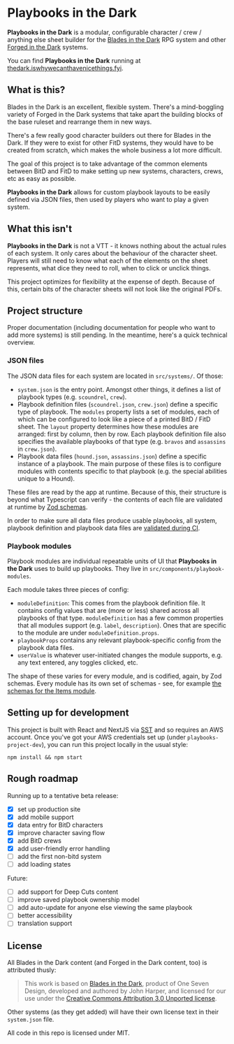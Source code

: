 # Playbooks in the Dark

**Playbooks in the Dark** is a modular, configurable character / crew / anything else sheet builder for the [Blades in the Dark](https://bladesinthedark.com/) RPG system and other [Forged in the Dark](https://bladesinthedark.com/forged-dark) systems.

You can find **Playbooks in the Dark** running at [thedark.iswhywecanthavenicethings.fyi](https://thedark.iswhywecanthavenicethings.fyi/).

## What is this?

Blades in the Dark is an excellent, flexible system. There's a mind-boggling variety of Forged in the Dark systems that take apart the building blocks of the base ruleset and rearrange them in new ways.

There's a few really good character builders out there for Blades in the Dark. If they were to exist for other FitD systems, they would have to be created from scratch, which makes the whole business a lot more difficult.

The goal of this project is to take advantage of the common elements between BitD and FitD to make setting up new systems, characters, crews, etc as easy as possible.

**Playbooks in the Dark** allows for custom playbook layouts to be easily defined via JSON files, then used by players who want to play a given system.

## What this isn't

**Playbooks in the Dark** is not a VTT - it knows nothing about the actual rules of each system. It only cares about the behaviour of the character sheet. Players will still need to know what each of the elements on the sheet represents, what dice they need to roll, when to click or unclick things.

This project optimizes for flexibility at the expense of depth. Because of this, certain bits of the character sheets will not look like the original PDFs.

## Project structure

Proper documentation (including documentation for people who want to add more systems) is still pending. In the meantime, here's a quick technical overview.

### JSON files

The JSON data files for each system are located in `src/systems/`. Of those:

- `system.json` is the entry point. Amongst other things, it defines a list of playbook types (e.g. `scoundrel`, `crew`).
- Playbook definition files (`scoundrel.json`, `crew.json`) define a specific type of playbook. The `modules` property lists a set of modules, each of which can be configured to look like a piece of a printed BitD / FitD sheet. The `layout` property determines how these modules are arranged: first by column, then by row. Each playbook definition file also specifies the available playbooks of that type (e.g. `bravos` and `assassins` in `crew.json`).
- Playbook data files (`hound.json`, `assassins.json`) define a specific instance of a playbook. The main purpose of these files is to configure modules with contents specific to that playbook (e.g. the special abilities unique to a Hound).

These files are read by the app at runtime. Because of this, their structure is beyond what Typescript can verify - the contents of each file are validated at runtime by [Zod schemas](https://zod.dev/).

In order to make sure all data files produce usable playbooks, all system, playbook definition and playbook data files are [validated during CI](https://github.com/andrey-p/playbooks-in-the-dark/blob/main/src/systems/system.test.tsx).

### Playbook modules

Playbook modules are individual repeatable units of UI that **Playbooks in the Dark** uses to build up playbooks. They live in `src/components/playbook-modules`.

Each module takes three pieces of config:

- `moduleDefinition`: This comes from the playbook definition file. It contains config values that are (more or less) shared across all playbooks of that type. `moduleDefinition` has a few common properties that all modules support (e.g. `label`, `description`). Ones that are specific to the module are under `moduleDefinition.props`.
- `playbookProps` contains any relevant playbook-specific config from the playbook data files.
- `userValue` is whatever user-initiated changes the module supports, e.g. any text entered, any toggles clicked, etc.

The shape of these varies for every module, and is codified, again, by Zod schemas. Every module has its own set of schemas - see, for example [the schemas for the Items module](https://github.com/andrey-p/playbooks-in-the-dark/blob/main/src/components/playbook-modules/items/items.schema.ts).

## Setting up for development

This project is built with React and NextJS via [SST](https://sst.dev/) and so requires an AWS account. Once you've got your AWS credentials set up (under `playbooks-project-dev`), you can run this project locally in the usual style:

```
npm install && npm start
```

## Rough roadmap

Running up to a tentative beta release:

- [x] set up production site
- [x] add mobile support
- [x] data entry for BitD characters
- [x] improve character saving flow
- [x] add BitD crews
- [x] add user-friendly error handling
- [ ] add the first non-bitd system
- [ ] add loading states

Future:

- [ ] add support for Deep Cuts content
- [ ] improve saved playbook ownership model
- [ ] add auto-update for anyone else viewing the same playbook
- [ ] better accessibility
- [ ] translation support

## License

All Blades in the Dark content (and Forged in the Dark content, too) is attributed thusly:

> This work is based on [Blades in the Dark](http://www.bladesinthedark.com/), product of One Seven Design, developed and authored by John Harper, and licensed for our use under the [Creative Commons Attribution 3.0 Unported license](http://creativecommons.org/licenses/by/3.0/).

Other systems (as they get added) will have their own license text in their `system.json` file.

All code in this repo is licensed under MIT.

